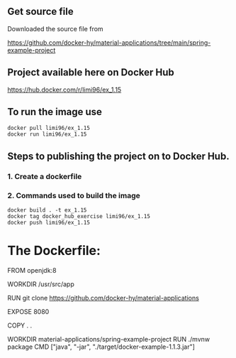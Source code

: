 ## Get source file
Downloaded the source file from

https://github.com/docker-hy/material-applications/tree/main/spring-example-project

## Project available here on Docker Hub
https://hub.docker.com/r/limi96/ex_1.15

## To run the image use

```
docker pull limi96/ex_1.15
docker run limi96/ex_1.15
```

## Steps to publishing the project on to Docker Hub.

### 1. Create a dockerfile 
### 2. Commands used to build the image

```
docker build . -t ex_1.15
docker tag docker_hub_exercise limi96/ex_1.15
docker push limi96/ex_1.15
```

# The Dockerfile:

FROM openjdk:8

WORKDIR /usr/src/app

RUN git clone https://github.com/docker-hy/material-applications

EXPOSE 8080

COPY . .

WORKDIR material-applications/spring-example-project
RUN ./mvnw package
CMD ["java", "-jar",  "./target/docker-example-1.1.3.jar"]
